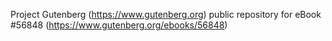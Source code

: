 Project Gutenberg (https://www.gutenberg.org) public repository for
eBook #56848 (https://www.gutenberg.org/ebooks/56848)
